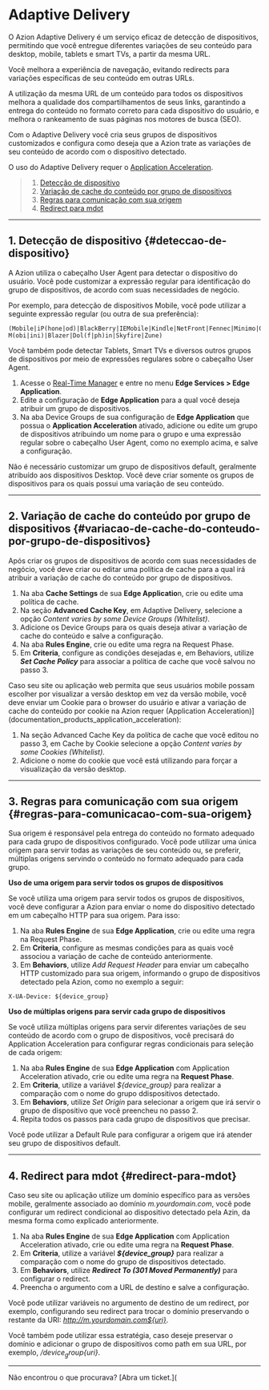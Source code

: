 # Adaptive **Delivery**

O Azion Adaptive Delivery é um serviço eficaz de detecção de dispositivos, permitindo que você entregue diferentes variações de seu conteúdo para desktop, mobile, tablets e smart TVs, a partir da mesma URL.

Você melhora a experiência de navegação, evitando redirects para variações específicas de seu conteúdo em outras URLs.

A utilização da mesma URL de um conteúdo para todos os dispositivos melhora a qualidade dos compartilhamentos de seus links, garantindo a entrega do conteúdo no formato correto para cada dispositivo do usuário, e melhora o rankeamento de suas páginas nos motores de busca (SEO).

Com o Adaptive Delivery você cria seus grupos de dispositivos customizados e configura como
    deseja que a Azion trate as variações de seu conteúdo de acordo com o dispositivo detectado.

O uso do Adaptive Delivery requer o [Application Acceleration](documentation_products_application_acceleration).

>  1. [Detecção de dispositivo](#deteccao-de-dispositivo)
>  2. [Variação de cache do conteúdo por grupo de dispositivos](#variacao-de-cache-do-conteudo-por-grupo-de-dispositivos)
>  3. [Regras para comunicação com sua origem](#regras-para-comunicacao-com-sua-origem)
>  4. [Redirect para mdot](#redirect-para-mdot)

---

## 1. Detecção de dispositivo {#deteccao-de-dispositivo}

A Azion utiliza o cabeçalho User Agent para detectar o dispositivo do usuário. Você pode customizar a expressão regular para identificação do grupo de dispositivos, de acordo com suas necessidades de negócio.

Por exemplo, para detecção de dispositivos Mobile, você pode utilizar a seguinte expressão regular (ou outra de sua preferência):

~~~~
(Mobile|iP(hone|od)|BlackBerry|IEMobile|Kindle|NetFront|Fennec|Minimo|Opera M(obi|ini)|Blazer|Dol(f|ph)in|Skyfire|Zune)
~~~~


Você também pode detectar Tablets, Smart TVs e diversos outros grupos de dispositivos por meio de expressões regulares sobre o cabeçalho User Agent.

1. Acesse o [Real-Time Manager](https://manager.azion.com/") e entre no menu **Edge Services > Edge Application**.
2. Edite a configuração de **Edge Application** para a qual você deseja atribuir um grupo de dispositivos.
3. Na aba Device Groups de sua configuração de **Edge Application** que possua o **Application Acceleration** ativado, adicione ou edite um grupo de dispositivos atribuindo um nome para o grupo e uma expressão regular sobre o cabeçalho User Agent, como no exemplo acima, e salve a configuração.


Não é necessário customizar um grupo de dispositivos default, geralmente atribuído aos dispositivos Desktop. Você deve criar somente os grupos de dispositivos para os quais possui uma variação de seu conteúdo.

---

## 2. Variação de cache do conteúdo por grupo de dispositivos {#variacao-de-cache-do-conteudo-por-grupo-de-dispositivos}

Após criar os grupos de dispositivos de acordo com suas necessidades de negócio, você deve criar ou editar uma política de cache para a qual irá atribuir a variação de cache do conteúdo por grupo de dispositivos.

1. Na aba **Cache Settings** de sua **Edge Applicatio**n, crie ou edite uma política de cache.
2. Na seção **Advanced Cache Key**, em Adaptive Delivery, selecione a opção _Content varies by some Device Groups (Whitelist)_.
3. Adicione os Device Groups para os quais deseja ativar a variação de cache do conteúdo e salve a configuração.
4. Na aba **Rules Engine**, crie ou edite uma regra na Request Phase.
5. Em **Criteria**, configure as condições desejadas e, em Behaviors, utilize _**Set Cache Policy**_ para associar a política de cache que você salvou no passo 3.


Caso seu site ou aplicação web permita que seus usuários mobile possam escolher por visualizar a versão desktop em vez da versão mobile, você deve enviar um Cookie para o browser do usuário e ativar a variação de cache do conteúdo por cookie na Azion requer (Application Acceleration)](documentation_products_application_acceleration):


1. Na seção Advanced Cache Key da política de cache que você editou no passo 3, em Cache by Cookie selecione a opção _Content varies by some Cookies (Whitelist)_.
2. Adicione o nome do cookie que você está utilizando para forçar a visualização da versão desktop.

---

## 3. Regras para comunicação com sua origem {#regras-para-comunicacao-com-sua-origem}

Sua origem é responsável pela entrega do conteúdo no formato adequado para cada grupo de dispositivos configurado. Você pode utilizar uma única origem para servir todas as variações
de seu conteúdo ou, se preferir, múltiplas origens servindo o conteúdo no formato adequado para cada grupo.

**Uso de uma origem para servir todos os grupos de dispositivos**

Se você utiliza uma origem para servir todos os grupos de dispositivos, você deve configurar a Azion para enviar o nome do dispositivo detectado em um cabeçalho HTTP para sua origem. Para isso:

1. Na aba **Rules Engine** de sua **Edge Application**, crie ou edite uma regra na Request Phase.
2. Em **Criteria**, configure as mesmas condições para as quais você associou a variação de cache de conteúdo anteriormente.
3. Em **Behaviors**, utilize _Add Request Header_ para enviar um cabeçalho HTTP customizado para sua origem, informando o grupo de dispositivos detectado pela Azion, como no exemplo a seguir:

~~~
X-UA-Device: ${device_group}
~~~

**Uso de múltiplas origens para servir cada grupo de dispositivos**

Se você utiliza múltiplas origens para servir diferentes variações de seu conteúdo de acordo com o grupo de dispositivos, você precisará do Application Acceleration para configurar regras condicionais para seleção de cada origem:


1. Na aba **Rules Engine** de sua **Edge Application** com Application Acceleration ativado, crie ou edite uma regra na **Request Phase**.
2. Em **Criteria**, utilize a variável _${device_group}_ para realizar a comparação com o nome do grupo ddispositivos detectado.
3. Em **Behaviors**, utilize _Set Origin_ para selecionar a origem que irá servir o grupo de dispositivo que você preencheu no passo 2.
4. Repita todos os passos para cada grupo de dispositivos que precisar.

Você pode utilizar a Default Rule para configurar a origem que irá atender seu grupo de dispositivos default.

---

## 4. Redirect para mdot {#redirect-para-mdot}

Caso seu site ou aplicação utilize um domínio específico para as versões mobile, geralmente associado ao domínio _m.yourdomain.com_, você pode configurar um redirect condicional ao dispositivo detectado pela Azin, da mesma forma como explicado anteriormente.

1. Na aba **Rules Engine** de sua **Edge Application** com Application Acceleration ativado, crie ou edite uma regra na **Request Phase**.
2. Em **Criteria**, utilize a variável **_${device_group}_** para realizar a comparação com o nome do grupo de dispositivos detectado.
3. Em **Behaviors**, utilize **_Redirect To (301 Moved Permanently)_** para configurar o redirect.
4. Preencha o argumento com a URL de destino e salve a configuração.

Você pode utilizar variáveis no argumento de destino de um redirect, por exemplo, configurando seu redirect para trocar o domínio preservando o restante da URI: _http://m.yourdomain.com${uri}_. 


Você também pode utilizar essa estratégia, caso deseje preservar o domínio e adicionar o grupo de dispositivos como path em sua URL, por exemplo, _/${device_group}${uri}_.

---

Não encontrou o que procurava? [Abra um ticket.](
